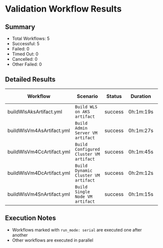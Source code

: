 # Validation Workflow Results

## Summary
- Total Workflows: 5
- Successful: 5
- Failed: 0
- Timed Out: 0
- Cancelled: 0
- Other Failed: 0

## Detailed Results

| Workflow | Scenario | Status | Duration | Run URL |
|----------|----------|---------|-----------|----------|
| buildWlsAksArtifact.yml | `Build WLS on AKS artifact` | success | 0h:1m:19s | [View Run](https://github.com/azure-javaee/weblogic-azure/actions/runs/16309551538) |
| buildWlsVm4AsArtifact.yml | `Build Admin Server VM artifact` | success | 0h:1m:27s | [View Run](https://github.com/azure-javaee/weblogic-azure/actions/runs/16309552605) |
| buildWlsVm4CcArtifact.yml | `Build Configured Cluster VM artifact` | success | 0h:1m:45s | [View Run](https://github.com/azure-javaee/weblogic-azure/actions/runs/16309553716) |
| buildWlsVm4DcArtifact.yml | `Build Dynamic Cluster VM artifact` | success | 0h:2m:12s | [View Run](https://github.com/azure-javaee/weblogic-azure/actions/runs/16309554911) |
| buildWlsVm4SnArtifact.yml | `Build Single Node VM artifact` | success | 0h:1m:15s | [View Run](https://github.com/azure-javaee/weblogic-azure/actions/runs/16309556107) |


## Execution Notes
- Workflows marked with `run_mode: serial` are executed one after another
- Other workflows are executed in parallel
